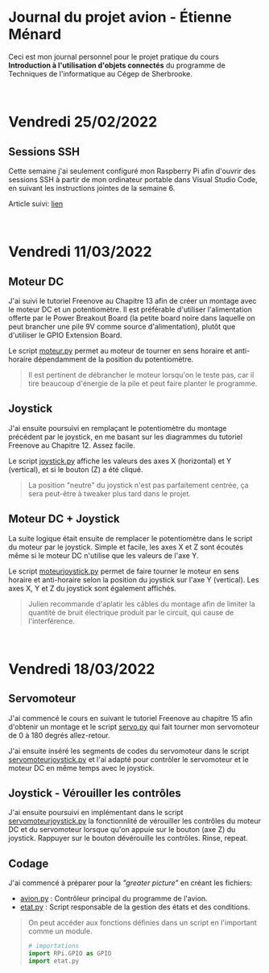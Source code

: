 # Journal du projet avion - Étienne Ménard

Ceci est mon journal personnel pour le projet pratique du cours **Introduction à l'utilisation d'objets connectés** du programme de Techniques de l'informatique au Cégep de Sherbrooke.

&nbsp;

# Vendredi 25/02/2022

## Sessions SSH

Cette semaine j'ai seulement configuré mon Raspberry Pi afin d'ouvrir des sessions SSH à partir de mon ordinateur portable dans Visual Studio Code, en suivant les instructions jointes de la semaine 6.

Article suivi: [lien](https://anthonyfourie.com/2021/08/16/vs-code-setting-remote-development-on-raspberry-pi/)

&nbsp;

# Vendredi 11/03/2022

## Moteur DC

J'ai suivi le tutoriel Freenove au Chapitre 13 afin de créer un montage avec le moteur DC et un potentiomètre. Il est préférable d'utiliser l'alimentation offerte par le Power Breakout Board (la petite board noire dans laquelle on peut brancher une pile 9V comme source d'alimentation), plutôt que d'utiliser le GPIO Extension Board.

Le script [moteur.py](./scripts/moteur.py) permet au moteur de tourner en sens horaire et anti-horaire dépendamment de la position du potentiomètre.

> Il est pertinent de débrancher le moteur lorsqu'on le teste pas, car il tire beaucoup d'énergie de la pile et peut faire planter le programme.

## Joystick

 J'ai ensuite poursuivi en remplaçant le potentiomètre du montage précédent par le joystick, en me basant sur les diagrammes du tutoriel Freenove au Chapitre 12. Assez facile.

Le script [joystick.py](./scripts/joystick.py) affiche les valeurs des axes X (horizontal) et Y (vertical), et si le bouton (Z) a été cliqué.

> La position "neutre" du joystick n'est pas parfaitement centrée, ça sera peut-être à tweaker plus tard dans le projet.

## Moteur DC + Joystick

La suite logique était ensuite de remplacer le potentiomètre dans le script du moteur par le joystick. Simple et facile, les axes X et Z sont écoutés même si le moteur DC n'utilise que les valeurs de l'axe Y.

Le script [moteurjoystick.py](./scripts/moteurjoystick.py) permet de faire tourner le moteur en sens horaire et anti-horaire selon la position du joystick sur l'axe Y (vertical). Les axes X, Y et Z du joystick sont également affichés.

> Julien recommande d'aplatir les câbles du montage afin de limiter la quantité de bruit électrique produit par le circuit, qui cause de l'interférence.

&nbsp;

# Vendredi 18/03/2022

## Servomoteur

J'ai commencé le cours en suivant le tutoriel Freenove au chapitre 15 afin d'obtenir un montage et le script [servo.py](./scripts/servo.py) qui fait tourner mon servomoteur de 0 à 180 degrés allez-retour.

J'ai ensuite inséré les segments de codes du servomoteur dans le script [servomoteurjoystick.py](./scripts/servomoteurjoystick.py) et l'ai adapté pour contrôler le servomoteur et le moteur DC en même temps avec le joystick.

## Joystick - Vérouiller les contrôles

J'ai ensuite poursuivi en implémentant dans le script [servomoteurjoystick.py](./scripts/servomoteurjoystick.py) la fonctionnlité de vérouiller les contrôles du moteur DC et du servomoteur lorsque qu'on appuie sur le bouton (axe Z) du joystick. Rappuyer sur le bouton dévérouille les contrôles. Rinse, repeat.

## Codage

J'ai commencé à préparer pour la *"greater picture"* en créant les fichiers:
- [avion.py](./scripts/avion.py) : Contrôleur principal du programme de l'avion.
- [etat.py](./scripts/etat.py) : Script responsable de la gestion des états et des conditions.


> On peut accéder aux fonctions définies dans un script en l'important comme un module.
> ```python
> # importations
> import RPi.GPIO as GPIO
> import etat.py
> ```